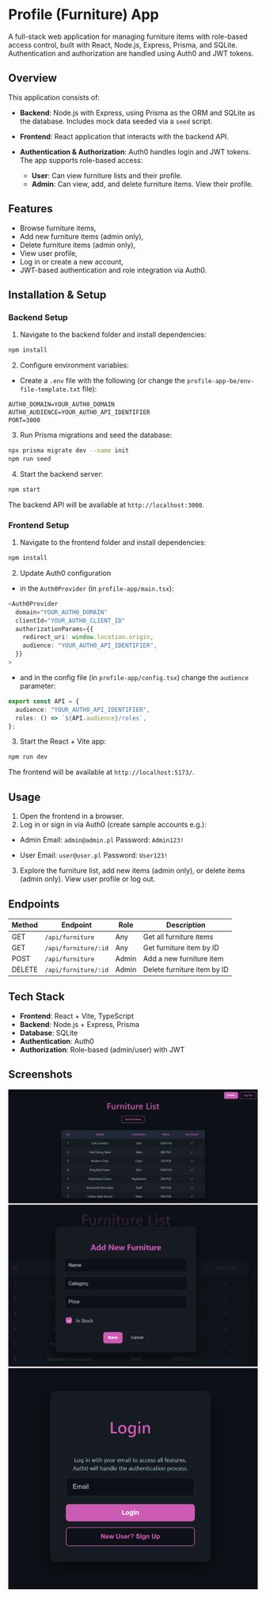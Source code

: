 # Profile (Furniture) App

A full-stack web application for managing furniture items with role-based access control, built with React, Node.js, Express, Prisma, and SQLite. Authentication and authorization are handled using Auth0 and JWT tokens.

## Overview

This application consists of:

- **Backend**: Node.js with Express, using Prisma as the ORM and SQLite as the database. Includes mock data seeded via a `seed` script.
- **Frontend**: React application that interacts with the backend API.
- **Authentication & Authorization**: Auth0 handles login and JWT tokens. The app supports role-based access:

  - **User**: Can view furniture lists and their profile.
  - **Admin**: Can view, add, and delete furniture items. View their profile.

## Features

- Browse furniture items,
- Add new furniture items (admin only),
- Delete furniture items (admin only),
- View user profile,
- Log in or create a new account,
- JWT-based authentication and role integration via Auth0.

## Installation & Setup

### Backend Setup

1. Navigate to the backend folder and install dependencies:

```bash
npm install
```

2. Configure environment variables:

- Create a `.env` file with the following (or change the `profile-app-be/env-file-template.txt` file):

```env
AUTH0_DOMAIN=YOUR_AUTH0_DOMAIN
AUTH0_AUDIENCE=YOUR_AUTH0_API_IDENTIFIER
PORT=3000
```

3. Run Prisma migrations and seed the database:

```bash
npx prisma migrate dev --name init
npm run seed
```

4. Start the backend server:

```bash
npm start
```

The backend API will be available at `http://localhost:3000`.

### Frontend Setup

1. Navigate to the frontend folder and install dependencies:

```bash
npm install
```

2. Update Auth0 configuration

- in the `Auth0Provider` (in `profile-app/main.tsx`):

```ts
<Auth0Provider
  domain="YOUR_AUTH0_DOMAIN"
  clientId="YOUR_AUTH0_CLIENT_ID"
  authorizationParams={{
    redirect_uri: window.location.origin,
    audience: "YOUR_AUTH0_API_IDENTIFIER",
  }}
>
```

- and in the config file (in `profile-app/config.tsx`) change the `audience` parameter:

```ts
export const API = {
  audience: "YOUR_AUTH0_API_IDENTIFIER",
  roles: () => `${API.audience}/roles`,
};
```

3. Start the React + Vite app:

```bash
npm run dev
```

The frontend will be available at `http://localhost:5173/`.

## Usage

1. Open the frontend in a browser.
2. Log in or sign in via Auth0 (create sample accounts e.g.):

- Admin
  Email: `admin@admin.pl`
  Password: `Admin123!`

- User
  Email: `user@user.pl`
  Password: `User123!`

3. Explore the furniture list, add new items (admin only), or delete items (admin only). View user profile or log out.

## Endpoints

| Method | Endpoint             | Role  | Description                 |
| ------ | -------------------- | ----- | --------------------------- |
| GET    | `/api/furniture`     | Any   | Get all furniture items     |
| GET    | `/api/furniture/:id` | Any   | Get furniture item by ID    |
| POST   | `/api/furniture`     | Admin | Add a new furniture item    |
| DELETE | `/api/furniture/:id` | Admin | Delete furniture item by ID |

## Tech Stack

- **Frontend**: React + Vite, TypeScript
- **Backend**: Node.js + Express, Prisma
- **Database**: SQLite
- **Authentication**: Auth0
- **Authorization**: Role-based (admin/user) with JWT

## Screenshots

![List](1.png)
![Add](2.png)
![Login](3.png)
